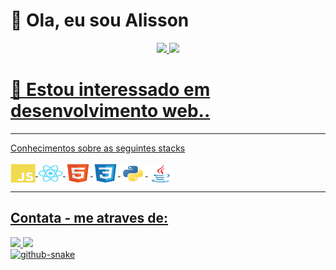 
<h1> 
   👋 Ola, eu sou Alisson</h1>

<div align="center">
  <a href="https://github.com/4l1son">
  <img height="180em" src="https://github-readme-stats.vercel.app/api?username=4l1son&show_icons=true&theme=dracula&include_all_commits=true&count_private=true"/>
  <img height="180em" src="https://github-readme-stats.vercel.app/api/top-langs/?username=4l1son&layout=compact&langs_count=7&theme=dracula"/>
</div>


   #  👀 Estou interessado em desenvolvimento web..
 
  <hr>
  Conhecimentos sobre as seguintes stacks
  <div style="display: inline_block"><br>
  <img align="center" alt="Js" height="30" width="40" src="https://raw.githubusercontent.com/devicons/devicon/master/icons/javascript/javascript-plain.svg">
  <img align="center" alt="React" height="30" width="40" src="https://raw.githubusercontent.com/devicons/devicon/master/icons/react/react-original.svg">
  <img align="center" alt="HTML" height="30" width="40" src="https://raw.githubusercontent.com/devicons/devicon/master/icons/html5/html5-original.svg">
  <img align="center" alt="CSS" height="30" width="40" src="https://raw.githubusercontent.com/devicons/devicon/master/icons/css3/css3-original.svg">
  <img align="center" alt="Python" height="30" width="40" src="https://raw.githubusercontent.com/devicons/devicon/master/icons/python/python-original.svg">
  <img align="center" alt="Java" height="30" width="40" src="https://raw.githubusercontent.com/devicons/devicon/master/icons/java/java-original.svg">
</div>

<hr>
  <h2>Contata - me atraves de:</h2>
  <div>
  <img src="https://img.shields.io/badge/Gmail-D14836?style=for-the-badge&logo=gmail&logoColor=white">
  <img src="https://img.shields.io/badge/LinkedIn-0077B5?style=for-the-badge&logo=linkedin&logoColor=white">
  </div>

<picture>
  <source media="(prefers-color-scheme: dark)" srcset="github-snake-dark.svg">
  <source media="(prefers-color-scheme: light)" srcset="github-snake.svg">
  <img alt="github-snake" src="github-snake.svg">
</picture>

<!---
4l1sson/4l1sson is a ✨ special ✨ repository because its `README.md` (this file) appears on your GitHub profile.
You can click the Preview link to take a look at your changes.
--->
